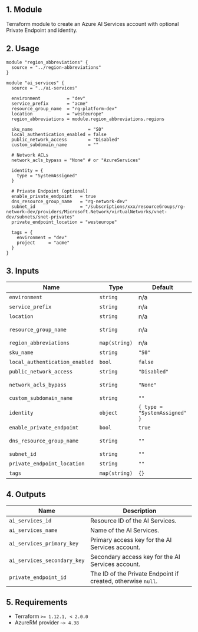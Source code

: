 ## 1. Module
Terraform module to create an Azure AI Services account with optional Private Endpoint and identity.

## 2. Usage
```hcl
module "region_abbreviations" {
  source = "../region-abbreviations"
}

module "ai_services" {
  source = "../ai-services"

  environment          = "dev"
  service_prefix       = "acme"
  resource_group_name  = "rg-platform-dev"
  location             = "westeurope"
  region_abbreviations = module.region_abbreviations.regions

  sku_name                     = "S0"
  local_authentication_enabled = false
  public_network_access        = "Disabled"
  custom_subdomain_name        = ""

  # Network ACLs
  network_acls_bypass = "None" # or "AzureServices"

  identity = {
    type = "SystemAssigned"
  }

  # Private Endpoint (optional)
  enable_private_endpoint   = true
  dns_resource_group_name   = "rg-network-dev"
  subnet_id                 = "/subscriptions/xxx/resourceGroups/rg-network-dev/providers/Microsoft.Network/virtualNetworks/vnet-dev/subnets/snet-privates"
  private_endpoint_location = "westeurope"

  tags = {
    environment = "dev"
    project     = "acme"
  }
}
```

## 3. Inputs
| Name | Type | Default | Required | Description |
|------|------|---------|:--------:|-------------|
| `environment` | `string` | n/a | yes | Environment project (dev, qua or prd). |
| `service_prefix` | `string` | n/a | yes | Prefix or name of the project. |
| `location` | `string` | n/a | yes | Azure region. |
| `resource_group_name` | `string` | n/a | yes | Resource group in which to create the AI Services resource. |
| `region_abbreviations` | `map(string)` | n/a | yes | Map of Azure locations to abbreviations. |
| `sku_name` | `string` | `"S0"` | no | AI Services SKU. |
| `local_authentication_enabled` | `bool` | `false` | no | Allow API key authentication. |
| `public_network_access` | `string` | `"Disabled"` | no | Public network access (`Enabled`, `Disabled`). |
| `network_acls_bypass` | `string` | `"None"` | no | Traffic that can bypass AI Services network rules (`None`, `AzureServices`). |
| `custom_subdomain_name` | `string` | `""` | no | Optional custom subdomain name. |
| `identity` | `object` | `{ type = "SystemAssigned" }` | no | Managed identity configuration. |
| `enable_private_endpoint` | `bool` | `true` | no | Create a Private Endpoint. |
| `dns_resource_group_name` | `string` | `""` | no | RG with Private DNS Zone `privatelink.cognitiveservices.azure.com`. |
| `subnet_id` | `string` | `""` | no | Subnet ID for the Private Endpoint. |
| `private_endpoint_location` | `string` | `""` | no | Location for the Private Endpoint. |
| `tags` | `map(string)` | `{}` | no | Tags to apply to resources. |

## 4. Outputs
| Name | Description |
|------|-------------|
| `ai_services_id` | Resource ID of the AI Services. |
| `ai_services_name` | Name of the AI Services. |
| `ai_services_primary_key` | Primary access key for the AI Services account. |
| `ai_services_secondary_key` | Secondary access key for the AI Services account. |
| `private_endpoint_id` | The ID of the Private Endpoint if created, otherwise `null`. |

## 5. Requirements
- Terraform `>= 1.12.1, < 2.0.0`
- AzureRM provider `~> 4.38`


